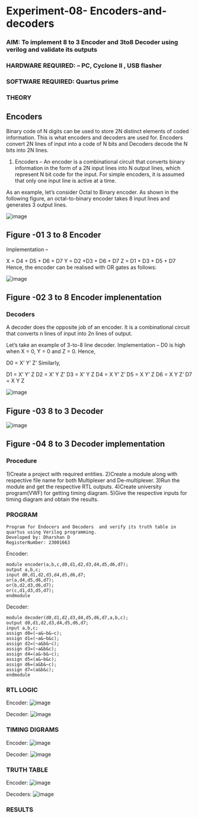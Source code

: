 # Experiment-08- Encoders-and-decoders 
### AIM: To implement 8 to 3 Encoder and  3to8 Decoder using verilog and validate its outputs
### HARDWARE REQUIRED:  – PC, Cyclone II , USB flasher
### SOFTWARE REQUIRED:   Quartus prime
### THEORY 

## Encoders
Binary code of N digits can be used to store 2N distinct elements of coded information. This is what encoders and decoders are used for. Encoders convert 2N lines of input into a code of N bits and Decoders decode the N bits into 2N lines.

1. Encoders –
An encoder is a combinational circuit that converts binary information in the form of a 2N input lines into N output lines, which represent N bit code for the input. For simple encoders, it is assumed that only one input line is active at a time.

As an example, let’s consider Octal to Binary encoder. As shown in the following figure, an octal-to-binary encoder takes 8 input lines and generates 3 output lines.

![image](https://user-images.githubusercontent.com/36288975/171543588-bc0746df-a173-4b35-989e-5fb7d385fe8a.png)
## Figure -01 3 to 8 Encoder 


Implementation –

X = D4 + D5 + D6 + D7
Y = D2 +D3 + D6 + D7
Z = D1 + D3 + D5 + D7 
Hence, the encoder can be realised with OR gates as follows:


![image](https://user-images.githubusercontent.com/36288975/171543740-68403b82-aa93-4c98-9343-f32b14885a2e.png)
## Figure -02 3 to 8 Encoder implenentation 

 ### Decoders 
A decoder does the opposite job of an encoder. It is a combinational circuit that converts n lines of input into 2n lines of output.

Let’s take an example of 3-to-8 line decoder.
Implementation –
D0 is high when X = 0, Y = 0 and Z = 0. Hence,

D0 = X’ Y’ Z’ 
Similarly,

D1 = X’ Y’ Z
D2 = X’ Y Z’
D3 = X’ Y Z
D4 = X Y’ Z’
D5 = X Y’ Z
D6 = X Y Z’
D7 = X Y Z 


![image](https://user-images.githubusercontent.com/36288975/171543978-ee2d0671-2846-40a1-8705-507fd6287a49.png)
## Figure -03 8 to 3 Decoder 



![image](https://user-images.githubusercontent.com/36288975/171543866-5a6eace6-8683-49d7-9c4f-a7cb30ec3035.png)
## Figure -04 8 to 3 Decoder implementation 

### Procedure
1)Create a project with required entities.
2)Create a module along with respective file name for both Multiplexer and De-multiplexer.
3)Run the module and get the respective RTL outputs.
4)Create university program(VWF) for getting timing diagram.
5)Give the respective inputs for timing diagram and obtain the results.


### PROGRAM 
```
Program for Endocers and Decoders  and verify its truth table in quartus using Verilog programming.
Developed by: Dharshan D
RegisterNumber: 23001663 
```
Encoder:
```
module encoder(a,b,c,d0,d1,d2,d3,d4,d5,d6,d7);
output a,b,c;
input d0,d1,d2,d3,d4,d5,d6,d7;
or(a,d4,d5,d6,d7);
or(b,d2,d3,d6,d7);
or(c,d1,d3,d5,d7);
endmodule
```
Decoder:
```
module decoder(d0,d1,d2,d3,d4,d5,d6,d7,a,b,c);
output d0,d1,d2,d3,d4,d5,d6,d7;
input a,b,c;
assign d0=(~a&~b&~c);
assign d1=(~a&~b&c);
assign d2=(~a&b&~c);
assign d3=(~a&b&c);
assign d4=(a&~b&~c);
assign d5=(a&~b&c);
assign d6=(a&b&~c);
assign d7=(a&b&c);
endmodule
```





### RTL LOGIC  
Encoder:
![image](https://github.com/dharshan7200/Experiment-08-Encoders-and-decoders-/assets/138850116/2b1095f6-c4d4-4bb2-b257-21d963a63e99)

Decoder:
![image](https://github.com/dharshan7200/Experiment-08-Encoders-and-decoders-/assets/138850116/351e0d9e-53f4-4ba2-ada5-a7ffa48092e8)




### TIMING DIGRAMS  
Encoder:
![image](https://github.com/dharshan7200/Experiment-08-Encoders-and-decoders-/assets/138850116/bcae769b-5109-4db7-8b81-ab4652c29af0)

Decoder:
![image](https://github.com/dharshan7200/Experiment-08-Encoders-and-decoders-/assets/138850116/c0299cf1-ca9e-4dd4-a792-b902582688ca)





### TRUTH TABLE 
Encoder:
![image](https://github.com/dharshan7200/Experiment-08-Encoders-and-decoders-/assets/138850116/1ac63bff-d1c9-4b78-beb7-fcf5e983a7ed)

Decoders:
![image](https://github.com/dharshan7200/Experiment-08-Encoders-and-decoders-/assets/138850116/0abe6f6d-d0b4-4b43-9615-3dc9f2e8ac44)





### RESULTS 

